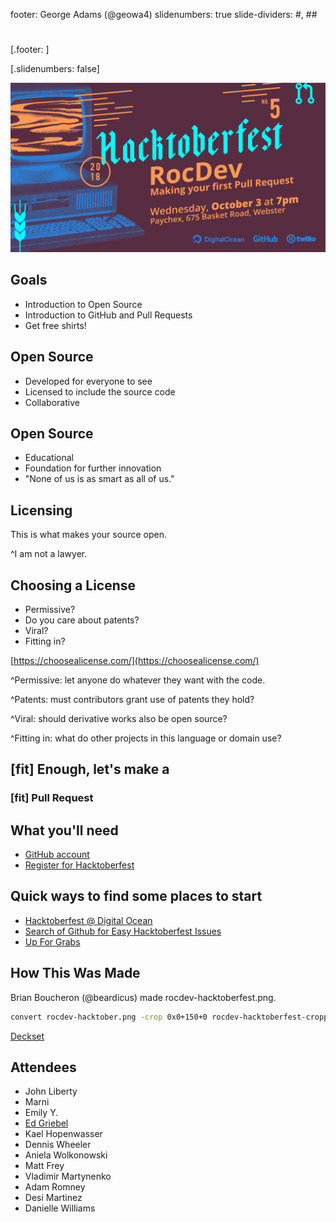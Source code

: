 footer: George Adams (@geowa4)
slidenumbers: true
slide-dividers: #, ##

#

[.footer: ]

[.slidenumbers: false]

![](rocdev-hacktoberfest-cropped.png)

## Goals

- Introduction to Open Source
- Introduction to GitHub and Pull Requests
- Get free shirts!

## Open Source

- Developed for everyone to see
- Licensed to include the source code
- Collaborative

## Open Source

- Educational
- Foundation for further innovation
- "None of us is as smart as all of us."

## Licensing

This is what makes your source open.

^I am not a lawyer.

## Choosing a License

- Permissive?
- Do you care about patents?
- Viral?
- Fitting in?

[https://choosealicense.com/](https://choosealicense.com/)

^Permissive: let anyone do whatever they want with the code.

^Patents: must contributors grant use of patents they hold?

^Viral: should derivative works also be open source?

^Fitting in: what do other projects in this language or domain use?

## [fit] Enough, let's make a

### [fit] Pull Request

## What you'll need

- [GitHub account](https://github.com/join)
- [Register for Hacktoberfest](https://hacktoberfest.digitalocean.com/)

## Quick ways to find some places to start

- [Hacktoberfest @ Digital Ocean](https://hacktoberfest.digitalocean.com/)
- [Search of Github for Easy Hacktoberfest Issues](https://github.com/search?q=label%3Ahacktoberfest+label%3Aeasy+state%3Aopen+type%3Aissue&type=Issues)
- [Up For Grabs](https://up-for-grabs.net/)

## How This Was Made

Brian Boucheron (@beardicus) made rocdev-hacktoberfest.png.

```bash
convert rocdev-hacktober.png -crop 0x0+150+0 rocdev-hacktoberfest-cropped.png
```

[Deckset](https://www.deckset.com/)

## Attendees

- John Liberty
- Marni
- Emily Y.
- [Ed Griebel](https://github.com/edgriebel)
- Kael Hopenwasser
- Dennis Wheeler
- Aniela Wolkonowski
- Matt Frey
- Vladimir Martynenko
- Adam Romney
- Desi Martinez
- Danielle Williams
